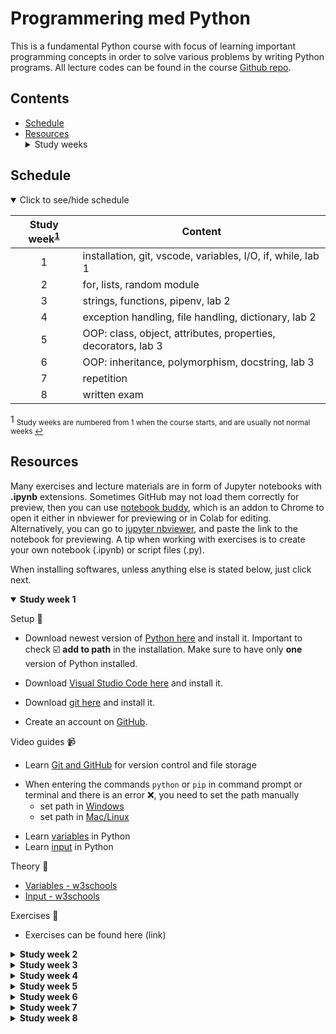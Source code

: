 # Programmering med Python
This is a fundamental Python course with focus of learning important programming concepts in order to solve various problems by writing Python programs. All lecture codes can be found in the course [Github repo][ghr].

[ghr]: https://github.com/kokchun/Programmering-med-Python

## Contents
  - [Schedule](#schedule)
  - [Resources](#resources) <details> <summary> Study weeks </summary>
    - [Study week 1](#week1)
    - [Study week 2](#week2)
    - [Study week 3](#week3)
    - [Study week 4](#week4)
    - [Study week 5](#week5)
    - [Study week 6](#week6)
    - [Study week 7](#week7)
    - [Study week 8](#week8)

</details>

## Schedule

<details open>
  
<summary id="schedule">Click to see/hide schedule</summary>

| Study week<sup>[1](#fn1)</sup> | Content                                                       |
| :----------------------------: | ------------------------------------------------------------- |
|               1                | installation, git, vscode, variables, I/O, if, while, lab 1   |
|               2                | for, lists, random module                                     |
|               3                | strings, functions, pipenv, lab 2                             |
|               4                | exception handling, file handling, dictionary, lab 2          |
|               5                | OOP: class, object, attributes, properties, decorators, lab 3 |
|               6                | OOP: inheritance, polymorphism, docstring, lab 3              |
|               7                | repetition                                                    |
|               8                | written exam                                                  |


<a id="fn1">1 </a> <sub>Study weeks are numbered from 1 when the course starts, and are usually not normal weeks [↩](#schedule)</sub>

</details>


## Resources
Many exercises and lecture materials are in form of Jupyter notebooks with **.ipynb** extensions. Sometimes GitHub may not load them correctly for preview, then you can use [notebook buddy][notebook_buddy], which is an addon to Chrome to open it either in nbviewer for previewing or in Colab for editing. Alternatively, you can go to [jupyter nbviewer][nbviewer], and paste the link to the notebook for previewing. A tip when working with exercises is to create your own notebook (.ipynb) or script files (.py). 

[nbviewer]: https://nbviewer.jupyter.org/
[notebook_buddy]: https://chrome.google.com/webstore/detail/notebook-buddy/kmhoiofjdpbiodaggadcibdkicfgplcl

When installing softwares, unless anything else is stated below, just click next. 

<details open>

<summary id = "week1"><b>Study week 1</b></summary>

Setup :wrench:

- Download newest version of [Python here][pyt] and install it. Important to check :ballot_box_with_check: **add to path** in the installation. Make sure to have only **one** version of Python installed.

[pyt]: https://www.python.org/downloads/

- Download [Visual Studio Code here][vscode] and install it. 

[vscode]: https://code.visualstudio.com/

- Download [git here][git] and install it. 

[git]: https://git-scm.com/

- Create an account on [GitHub][github]. 

[github]: https://github.com/

Video guides :video_camera:
- Learn [Git and GitHub][git_tutorial] for version control and file storage

[git_tutorial]: https://www.youtube.com/watch?v=USjZcfj8yxE

- When entering the commands `python` or `pip` in command prompt or terminal and there is an error :x:, you need to set the path manually
  - set path in [Windows][windows_path]
  - set path in [Mac/Linux][mac_path]

[windows_path]: https://www.youtube.com/watch?v=dj5oOPaeIqI 
[mac_path]: https://www.youtube.com/watch?v=PUIE7CPANfo

- Learn [variables][variables] in Python
- Learn [input][input] in Python

[variables]: https://www.youtube.com/watch?v=Z1Yd7upQsXY&t=470s
[input]: https://www.youtube.com/watch?v=4OX49nLNPEE

Theory :book:
- [Variables - w3schools][w3var]
- [Input - w3schools][w3input]


[w3var]: https://www.w3schools.com/python/python_variables.asp
[w3input]: https://www.w3schools.com/python/python_user_input.asp
[real_pipenv]: https://realpython.com/pipenv-guide/

Exercises :running:
- Exercises can be found here (link)


</details>


[if_else]: https://www.youtube.com/watch?v=AWek49wXGzI&t=155s



<details>

<summary id = "week2"><b >Study week 2</b></summary>

</details>


<details>

<summary id = "week3"><b >Study week 3</b></summary>
- Learn [pipenv][pipenv] to manage packages and environments

[pipenv]: https://www.youtube.com/watch?v=6Qmnh5C4Pmo

- [pipenv - Real Python][real_pipenv]
</details>


<details>

<summary id = "week4"><b >Study week 4</b></summary>

</details>


<details>

<summary id = "week5"><b >Study week 5</b></summary>

</details>


<details>

<summary id = "week6"><b >Study week 6</b></summary>

</details>

<details>

<summary id = "week7"><b >Study week 7</b></summary>

</details>

<details>

<summary id = "week8"><b >Study week 8</b></summary>

</details>
